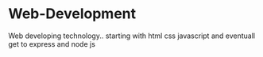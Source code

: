 # Web-Development
Web developing technology..
starting with html css javascript 
and eventuall get to express  and node js 
